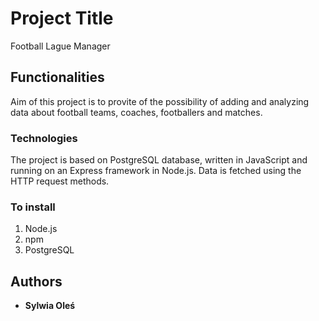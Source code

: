 # Project Title

Football Lague Manager

## Functionalities
Aim of this project is to provite of the possibility of adding and analyzing data about football teams, coaches, footballers and matches.

### Technologies
The project is based on PostgreSQL database, written in JavaScript and running on an Express framework in Node.js. Data is fetched using the HTTP request methods.

### To install
1. Node.js
2. npm
3. PostgreSQL


## Authors

* **Sylwia Oleś** 


